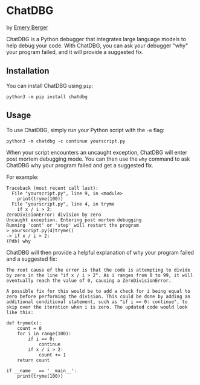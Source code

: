 # ChatDBG

by [Emery Berger](https://emeryberger.com)

ChatDBG is a Python debugger that integrates large language models to help debug your code. With ChatDBG, you can ask your debugger "why" your program failed, and it will provide a suggested fix.

## Installation

You can install ChatDBG using `pip`:

```
python3 -m pip install chatdbg
```


## Usage

To use ChatDBG, simply run your Python script with the `-m` flag:

```
python3 -m chatdbg -c continue yourscript.py
```


When your script encounters an uncaught exception, ChatDBG will enter post mortem debugging mode. You can then use the `why` command to ask ChatDBG why your program failed and get a suggested fix.

For example:

```
Traceback (most recent call last):
  File "yourscript.py", line 9, in <module>
    print(tryme(100))
  File "yourscript.py", line 4, in tryme
    if x / i > 2:
ZeroDivisionError: division by zero
Uncaught exception. Entering post mortem debugging
Running 'cont' or 'step' will restart the program
> yourscript.py(4)tryme()
-> if x / i > 2:
(Pdb) why
```


ChatDBG will then provide a helpful explanation of why your program failed and a suggested fix:

```
The root cause of the error is that the code is attempting to divide by zero in the line "if x / i > 2". As i ranges from 0 to 99, it will eventually reach the value of 0, causing a ZeroDivisionError. 

A possible fix for this would be to add a check for i being equal to zero before performing the division. This could be done by adding an additional conditional statement, such as "if i == 0: continue", to skip over the iteration when i is zero. The updated code would look like this:

def tryme(x):
    count = 0
    for i in range(100):
        if i == 0:
            continue
        if x / i > 2:
            count += 1
    return count

if __name__ == '__main__':
    print(tryme(100))
```


